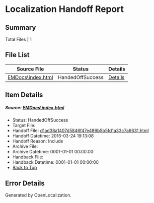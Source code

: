 # <a name='report-top'></a> Localization Handoff Report

## Summary
 Total Files | 1

## File List
 Source File | Status | Details 
 ----------- | ------ | ------- 
 [EMDocs\index.html](https://github.com/Microsoft/EMDocs-pr/blob/a3091864becdaa016018072f067e1ffc40344bf6/EMDocs/index.html) | HandedOffSuccess | [Details](#d1ad38a1407d5846f47e486b5b5fd1a33c7a663159)

## Item Details
##### <a name='d1ad38a1407d5846f47e486b5b5fd1a33c7a663159'></a> Source: [EMDocs\index.html](https://github.com/Microsoft/EMDocs-pr/blob/a3091864becdaa016018072f067e1ffc40344bf6/EMDocs/index.html)
* Status: HandedOffSuccess
* Target File: 
* Handoff File: [d1ad38a1407d5846f47e486b5b5fd1a33c7a6631.html](https://github.com/Microsoft/EM.handoff/blob/4f4de14b6d07bd7052a317327f64bc512665fa82/ol-handoff/Microsoft/EMDocs-pr.pt-br/master/d1ad38a1407d5846f47e486b5b5fd1a33c7a6631.html)
* Handoff Datetime: 2016-03-24 19:13:08
* Handoff Reason: Include
* Archive File: 
* Archive Datetime: 0001-01-01 00:00:00
* Handback File: 
* Handback Datetime: 0001-01-01 00:00:00
* [Back to Top](#report-top)


## Error Details

Generated by OpenLocalization.
